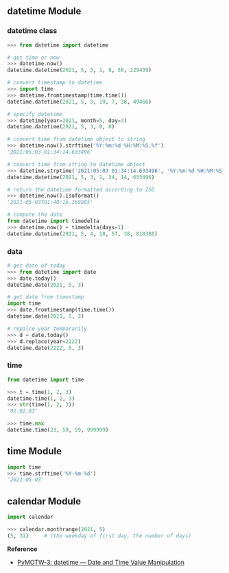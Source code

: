 ## datetime Module

### datetime class

~~~python
>>> from datetime import datetime

# get time or now
>>> datetime.now()
datetime.datetime(2021, 5, 3, 1, 8, 58, 229439)

# convert timestamp to datetime
>>> import time
>>> datetime.fromtimestamp(time.time())
datetime.datetime(2021, 5, 3, 19, 7, 38, 49466)

# specify datetime
>>> datetime(year=2021, month=5, day=3)
datetime.datetime(2021, 5, 3, 0, 0)

# convert time from datetime object to string
>>> datetime.now().strftime('%Y:%m:%d %H:%M:%S.%f')
'2021:05:03 01:34:14.633496'

# convert time from string to datetime object
>>> datetime.strptime('2021:05:03 01:34:14.633496', '%Y:%m:%d %H:%M:%S.%f')
datetime.datetime(2021, 5, 3, 1, 34, 14, 633496)

# return the datetime formatted according to ISO
>>> datetime.now().isoformat()
'2021-05-03T01:40:16.169805'

# compute the date
from datetime import timedelta
>>> datetime.now() + timedelta(days=1)
datetime.datetime(2021, 5, 4, 18, 57, 38, 818388)

~~~

### data

~~~python
# get date of today
>>> from datetime import date
>>> date.today()
datetime.date(2021, 5, 3)

# get date from timestamp
import time
>>> date.fromtimestamp(time.time())
datetime.date(2021, 5, 3)

# repalce year temporarily
>>> d = date.today()
>>> d.replace(year=2222)
datetime.date(2222, 5, 3)

~~~

### time

~~~python
from datetime import time

>>> t = time(1, 2, 3)
datetime.time(1, 2, 3)
>>> str(time(1, 2, 3))
'01:02:03'

>>> time.max
datetime.time(23, 59, 59, 999999)
~~~

## time Module

~~~python
import time
>>> time.strftime('%Y-%m-%d')
'2021-05-03'

~~~

## calendar Module

~~~python
import calendar

>>> calendar.monthrange(2021, 5)
(5, 31)     # (the weekday of first day, the number of days)

~~~

**Reference**

- [PyMOTW-3: datetime — Date and Time Value Manipulation](https://pymotw.com/3/datetime/index.html)


